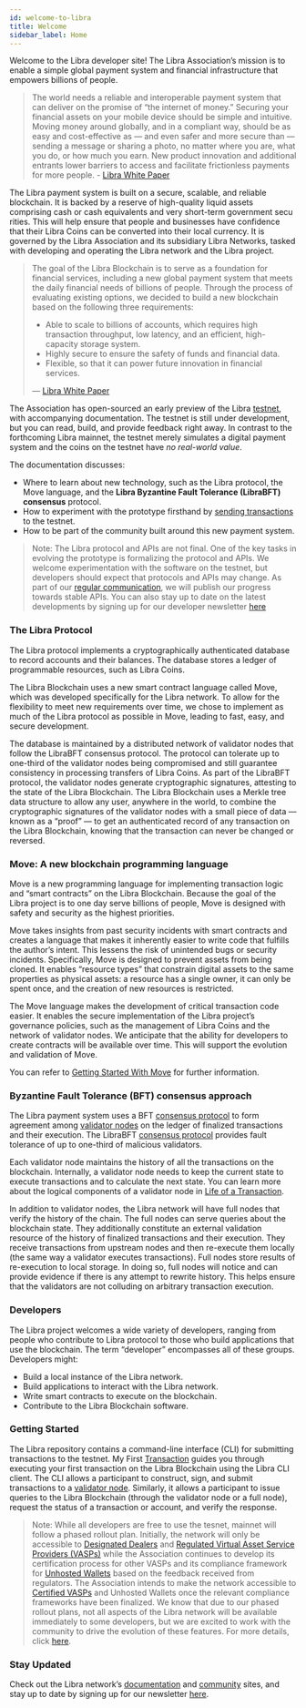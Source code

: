 ```yaml
---
id: welcome-to-libra
title: Welcome
sidebar_label: Home
---
```


Welcome to the Libra developer site! The Libra Association’s mission is to enable a simple global payment system and financial infrastructure that empowers billions of people.

<blockquote>
The world needs a reliable and interoperable payment system that can deliver on the promise of “the internet of money.” Securing your financial assets on your mobile device should be simple and intuitive. Moving money around globally, and in a compliant way, should be as easy and cost-effective as — and even safer and more secure than — sending a message or sharing a photo, no matter where you are, what you do, or how much you earn. New product innovation and additional entrants lower barriers to access and facilitate frictionless payments for more people.
- <a href="https://libra.org/en-us/whitepaper">Libra White Paper</a>
</blockquote>

The Libra payment system is built on a secure, scalable, and reliable blockchain. It is backed by a reserve of high-quality liquid assets comprising cash or ca​sh eq​uivalents and very short-term government secu​rities. This will help ensure that people and businesses have confidence that their Libra Coins can be converted into their local currency. It is governed by the Libra Association and its subsidiary Libra Networks, tasked with developing and operating the Libra network and the Libra project.

<blockquote>
The goal of the Libra Blockchain is to serve as a foundation for financial services, including a new global payment system that meets the daily financial needs of billions of people. Through the process of evaluating existing options, we decided to build a new blockchain based on the following three requirements:
<ul>
  <li>Able to scale to billions of accounts, which requires high transaction throughput, low latency, and an efficient, high-capacity storage system.</li>
  <li>Highly secure to ensure the safety of funds and financial data.</li>
  <li>Flexible, so that it can power future innovation in financial services.</li>
</ul> 
— <a href="https://libra.org/en-us/whitepaper">Libra White Paper</a>
</blockquote>

The Association has open-sourced an early preview of the Libra [testnet](https://developers.libra.org/docs/reference/glossary#testnet), with accompanying documentation. The testnet is still under development, but you can read, build, and provide feedback right away. In contrast to the forthcoming Libra mainnet, the testnet merely simulates a digital payment system and the coins on the testnet have _no real-world value_.

The documentation discusses:

- Where to learn about new technology, such as the Libra protocol, the Move language, and the **Libra Byzantine Fault Tolerance (LibraBFT) consensus** protocol.
- How to experiment with the prototype firsthand by [sending transactions](https://developers.libra.org/docs/my-first-transaction) to the testnet.
- How to be part of the community built around this new payment system.

<blockquote class="block_note">
Note: The Libra protocol and APIs are not final. One of the key tasks in evolving the prototype is formalizing the protocol and APIs. We welcome experimentation with the software on the testnet, but developers should expect that protocols and APIs may change. As part of our <a href="https://libra.org/en-US/blog/">regular communication</a>, we will publish our progress towards stable APIs. You can also stay up to date on the latest developments by signing up for our developer newsletter <a href="https://developers.libra.org/newsletter_form">here</a>
</blockquote>

### The Libra Protocol

The Libra protocol implements a cryptographically authenticated database to record accounts and their balances. The database stores a ledger of programmable resources, such as Libra Coins.

The Libra Blockchain uses a new smart contract language called Move, which was developed specifically for the Libra network. To allow for the flexibility to meet new requirements over time, we chose to implement as much of the Libra protocol as possible in Move, leading to fast, easy, and secure development.

The database is maintained by a distributed network of validator nodes that follow the LibraBFT consensus protocol. The protocol can tolerate up to one-third of the validator nodes being compromised and still guarantee consistency in processing transfers of Libra Coins. As part of the LibraBFT protocol, the validator nodes generate cryptographic signatures, attesting to the state of the Libra Blockchain. The Libra Blockchain uses a Merkle tree data structure to allow any user, anywhere in the world, to combine the cryptographic signatures of the validator nodes with a small piece of data — known as a “proof” — to get an authenticated record of any transaction on the Libra Blockchain, knowing that the transaction can never be changed or reversed.

### Move: A new blockchain programming language

Move is a new programming language for implementing transaction logic and “smart contracts” on the Libra Blockchain. Because the goal of the Libra project is to one day serve billions of people, Move is designed with safety and security as the highest priorities.

Move takes insights from past security incidents with smart contracts and creates a language that makes it inherently easier to write code that fulfills the author’s intent. This lessens the risk of unintended bugs or security incidents. Specifically, Move is designed to prevent assets from being cloned. It enables “resource types” that constrain digital assets to the same properties as physical assets: a resource has a single owner, it can only be spent once, and the creation of new resources is restricted.

The Move language makes the development of critical transaction code easier. It enables the secure implementation of the Libra project’s governance policies, such as the management of Libra Coins and the network of validator nodes. We anticipate that the ability for developers to create contracts will be available over time. This will support the evolution and validation of Move.

You can refer to [Getting Started With Move](https://developers.libra.org/docs/move-overview) for further information.

### Byzantine Fault Tolerance (BFT) consensus approach

The Libra payment system uses a BFT [consensus protocol](https://developers.libra.org/docs/reference/glossary#consensus-protocol) to form agreement among [validator nodes](https://developers.libra.org/docs/reference/glossary#validator-node) on the ledger of finalized transactions and their execution. The LibraBFT [consensus protocol](https://developers.libra.org/docs/reference/glossary#consensus-protocol) provides fault tolerance of up to one-third of malicious validators.

Each validator node maintains the history of all the transactions on the blockchain. Internally, a validator node needs to keep the current state to execute transactions and to calculate the next state. You can learn more about the logical components of a validator node in [Life of a Transaction](https://developers.libra.org/docs/life-of-a-transaction).

In addition to validator nodes, the Libra network will have full nodes that verify the history of the chain. The full nodes can serve queries about the blockchain state. They additionally constitute an external validation resource of the history of finalized transactions and their execution. They receive transactions from upstream nodes and then re-execute them locally (the same way a validator executes transactions). Full nodes store results of re-execution to local storage. In doing so, full nodes will notice and can provide evidence if there is any attempt to rewrite history. This helps ensure that the validators are not colluding on arbitrary transaction execution.

### Developers

The Libra project welcomes a wide variety of developers, ranging from people who contribute to Libra protocol to those who build applications that use the blockchain. The term “developer” encompasses all of these groups. Developers might:

- Build a local instance of the Libra network.
- Build applications to interact with the Libra network.
- Write smart contracts to execute on the blockchain.
- Contribute to the Libra Blockchain software.

### Getting Started

The Libra repository contains a command-line interface (CLI) for submitting transactions to the testnet. My First [Transaction](https://developers.libra.org/docs/my-first-transaction) guides you through executing your first transaction on the Libra Blockchain using the Libra CLI client. The CLI allows a participant to construct, sign, and submit transactions to a [validator node](https://developers.libra.org/docs/reference/glossary#validator-node). Similarly, it allows a participant to issue queries to the Libra Blockchain (through the validator node or a full node), request the status of a transaction or account, and verify the response.

<blockquote class="block_note">
Note: While all developers are free to use the tesnet, mainnet will follow a phased rollout plan. Initially, the network will only be accessible to <a href="https://libra.org/en-US/white-paper/#lexicon">Designated Dealers</a> and <a href="https://libra.org/en-US/white-paper/#lexicon">Regulated Virtual Asset Service Providers (VASPs)</a> while the Association continues to develop its certification process for other VASPs and its compliance framework for <a href="https://libra.org/en-US/white-paper/#lexicon">Unhosted Wallets</a> based on the feedback received from regulators. The Association intends to make the network accessible to <a href="https://libra.org/en-US/white-paper/#lexicon">Certified VASPs</a> and Unhosted Wallets once the relevant compliance frameworks have been finalized. We know that due to our phased rollout plans, not all aspects of the Libra network will be available immediately to some developers, but we are excited to work with the community to drive the evolution of these features. For more details, click <a href="https://libra.org/en-US/white-paper/#compliance-and-the-prevention-of-illicit-activity">here</a>.
</blockquote>

### Stay Updated

Check out the Libra network’s [documentation](/docs/welcome-to-libra) and [community](http://community.libra.org) sites, and stay up to date by signing up for our newsletter [here](/newsletter_form).

